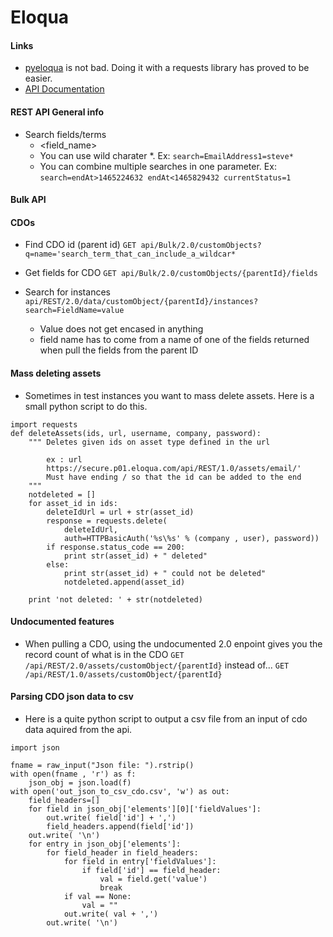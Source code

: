 # Eloqua



#### Links
* [pyeloqua](https://github.com/colemanja91/pyeloqua) is not bad. Doing it with a requests library has proved to be easier. 
* [API Documentation](http://docs.oracle.com/cloud/latest/marketingcs_gs/OMCAC/)


#### REST API General info
* Search fields/terms
	* <field_name><operation><value>
	* You can use wild charater *. Ex: `search=EmailAddress1=steve*`
	* You can combine multiple searches in one parameter. Ex: `search=endAt>1465224632 endAt<1465829432 currentStatus=1`

#### Bulk API

#### CDOs 
* Find CDO id (parent id)
`GET api/Bulk/2.0/customObjects?q=name='search_term_that_can_include_a_wildcar*`

* Get fields for CDO
`GET api/Bulk/2.0/customObjects/{parentId}/fields`

* Search for instances 
`api/REST/2.0/data/customObject/{parentId}/instances?search=FieldName=value`
	* Value does not get encased in anything
	* field name has to come from a name of one of the fields returned when pull the fields from the parent ID

#### Mass deleting assets
* Sometimes in test instances you want to mass delete assets. Here is a small python script to do this.
```
import requests
def deleteAssets(ids, url, username, company, password):
	""" Deletes given ids on asset type defined in the url

		ex : url
		https://secure.p01.eloqua.com/api/REST/1.0/assets/email/'
		Must have ending / so that the id can be added to the end
	"""
	notdeleted = []
	for asset_id in ids:
		deleteIdUrl = url + str(asset_id)
		response = requests.delete(
			deleteIdUrl, 
			auth=HTTPBasicAuth('%s\%s' % (company , user), password))
		if response.status_code == 200:
			print str(asset_id) + " deleted"
		else:
			print str(asset_id) + " could not be deleted"
			notdeleted.append(asset_id)

	print 'not deleted: ' + str(notdeleted)

```


#### Undocumented features

 * When pulling a CDO, using the undocumented 2.0 enpoint gives you the record count of what is in the CDO 
 `GET /api/REST/2.0/assets/customObject/{parentId}`
 instead of...
 `GET /api/REST/1.0/assets/customObject/{parentId}`



#### Parsing CDO json data to csv 
* Here is a quite python script to output a csv file from an input of cdo data aquired from the api. 

```
import json 

fname = raw_input("Json file: ").rstrip()
with open(fname , 'r') as f:
	json_obj = json.load(f)
with open('out_json_to_csv_cdo.csv', 'w') as out:
	field_headers=[]
	for field in json_obj['elements'][0]['fieldValues']:
		out.write( field['id'] + ',')
		field_headers.append(field['id'])
	out.write( '\n')
	for entry in json_obj['elements']:
		for field_header in field_headers:
			for field in entry['fieldValues']:
				if field['id'] == field_header:
					val = field.get('value')
					break
			if val == None:
				val = ""
			out.write( val + ',')
		out.write( '\n')
```
